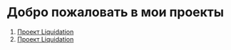 # Добро пожаловать в мои проекты

1. [Проект Liquidation](https://betokov.github.io/liquidation/)
1. [Проект Liquidation](https://betokov.github.io/med-center/)


